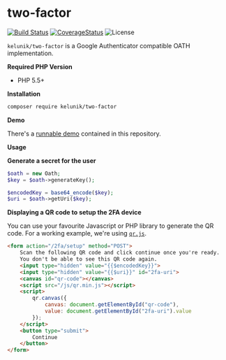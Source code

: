 # two-factor

[![Build Status](https://img.shields.io/travis/kelunik/two-factor/master.svg?style=flat-square)](https://travis-ci.org/kelunik/two-factor)
[![CoverageStatus](https://img.shields.io/coveralls/kelunik/two-factor/master.svg?style=flat-square)](https://coveralls.io/github/kelunik/two-factor?branch=master)
![License](https://img.shields.io/badge/license-MIT-blue.svg?style=flat-square)

`kelunik/two-factor` is a Google Authenticator compatible OATH implementation.

**Required PHP Version**

- PHP 5.5+

**Installation**

```bash
composer require kelunik/two-factor
```

**Demo**

There's a [runnable demo](./examples/demo.php) contained in this repository.

**Usage**

**Generate a secret for the user**

```php
$oath = new Oath;
$key = $oath->generateKey();

$encodedKey = base64_encode($key);
$uri = $oath->getUri($key);
```

**Displaying a QR code to setup the 2FA device**

You can use your favourite Javascript or PHP library to generate the QR code. For a working example, we're using [`qr.js`](http://neocotic.com/qr.js/).

```html
<form action="/2fa/setup" method="POST">
    Scan the following QR code and click continue once you're ready.
    You don't be able to see this QR code again.
    <input type="hidden" value="{{$encodedKey}}">
    <input type="hidden" value="{{$uri}}" id="2fa-uri">
    <canvas id="qr-code"></canvas>
    <script src="/js/qr.min.js"></script>
    <script>
        qr.canvas({
            canvas: document.getElementById("qr-code"),
            value: document.getElementById("2fa-uri").value
        });
    </script>
    <button type="submit">
        Continue
    </button>
</form>
```